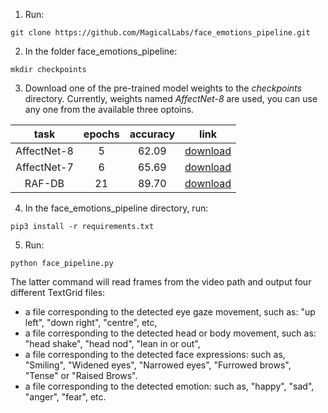 1. Run:
```
git clone https://github.com/MagicalLabs/face_emotions_pipeline.git
```
2. In the folder face_emotions_pipeline:
```
mkdir checkpoints
```
3. Download one of the pre-trained model weights to the *checkpoints* directory. Currently, weights named *AffectNet-8* are used, you can use any one from the available three optoins.

|     task    	| epochs 	| accuracy 	| link 	|
|:-----------:	|:------:	|:--------:	|:----:	|
| AffectNet-8 	|    5   	| 62.09    	|[download](https://drive.google.com/drive/u/0/folders/1HZlkkrgCiZXQqgj8XvsI3DK3kyorcKSp)      	|
| AffectNet-7 	|    6    	| 65.69     |[download](https://drive.google.com/drive/u/0/folders/1HZlkkrgCiZXQqgj8XvsI3DK3kyorcKSp)  
|    RAF-DB   	|   21   	| 89.70    	|[download](https://drive.google.com/drive/u/0/folders/1HZlkkrgCiZXQqgj8XvsI3DK3kyorcKSp)


4. In the face_emotions_pipeline directory, run: 
```
pip3 install -r requirements.txt
```
5. Run: 
```
python face_pipeline.py 
```

The latter command will read frames from the video path and output four different TextGrid files: 
- a file corresponding to the detected eye gaze movement, such as: "up left", "down right", "centre", etc,
- a file corresponding to the detected head or body movement, such as: "head shake", "head nod", "lean in or out",
- a file corresponding to the detected face expressions: such as, "Smiling", "Widened eyes", "Narrowed eyes", "Furrowed brows", "Tense" or "Raised Brows".
- a file corresponding to the detected emotion: such as, "happy", "sad", "anger", "fear", etc.
